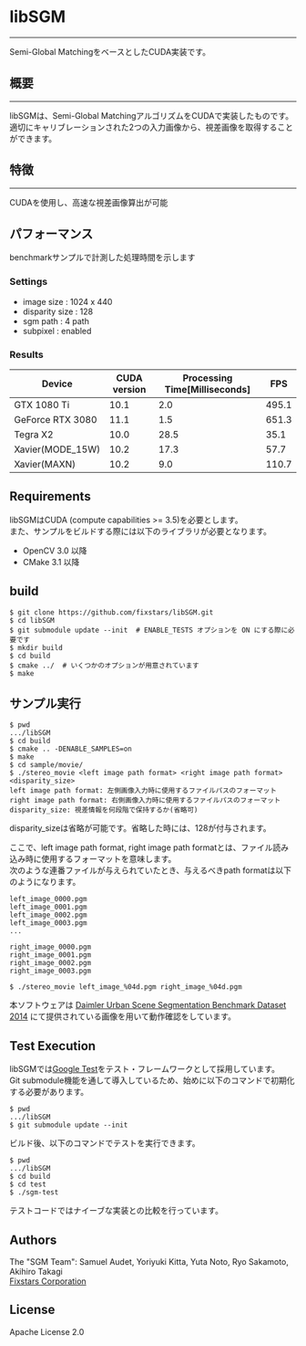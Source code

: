 # libSGM
---
Semi-Global MatchingをベースとしたCUDA実装です。

## 概要
---

libSGMは、Semi-Global MatchingアルゴリズムをCUDAで実装したものです。  
適切にキャリブレーションされた2つの入力画像から、視差画像を取得することができます。

## 特徴
---
CUDAを使用し、高速な視差画像算出が可能

## パフォーマンス
benchmarkサンプルで計測した処理時間を示します
### Settings
- image size : 1024 x 440
- disparity size : 128
- sgm path : 4 path
- subpixel : enabled

### Results
|Device|CUDA version|Processing Time[Milliseconds]|FPS|
|---|---|---|---|
|GTX 1080 Ti|10.1|2.0|495.1|
|GeForce RTX 3080|11.1|1.5|651.3|
|Tegra X2|10.0|28.5|35.1|
|Xavier(MODE_15W)|10.2|17.3|57.7|
|Xavier(MAXN)|10.2|9.0|110.7|

## Requirements
libSGMはCUDA (compute capabilities >= 3.5)を必要とします。  
また、サンプルをビルドする際には以下のライブラリが必要となります。
- OpenCV 3.0 以降
- CMake 3.1 以降

## build
```
$ git clone https://github.com/fixstars/libSGM.git
$ cd libSGM
$ git submodule update --init  # ENABLE_TESTS オプションを ON にする際に必要です
$ mkdir build
$ cd build
$ cmake ../  # いくつかのオプションが用意されています
$ make
```

## サンプル実行
```
$ pwd
.../libSGM
$ cd build
$ cmake .. -DENABLE_SAMPLES=on
$ make
$ cd sample/movie/
$ ./stereo_movie <left image path format> <right image path format> <disparity_size>
left image path format: 左側画像入力時に使用するファイルパスのフォーマット
right image path format: 右側画像入力時に使用するファイルパスのフォーマット
disparity_size: 視差情報を何段階で保持するか(省略可)
```

disparity_sizeは省略が可能です。省略した時には、128が付与されます。

ここで、left image path format, right image path formatとは、ファイル読み込み時に使用するフォーマットを意味します。  
次のような連番ファイルが与えられていたとき、与えるべきpath formatは以下のようになります。
```
left_image_0000.pgm
left_image_0001.pgm
left_image_0002.pgm
left_image_0003.pgm
...

right_image_0000.pgm
right_image_0001.pgm
right_image_0002.pgm
right_image_0003.pgm
```

```
$ ./stereo_movie left_image_%04d.pgm right_image_%04d.pgm
```

本ソフトウェアは [Daimler Urban Scene Segmentation Benchmark Dataset 2014](http://www.6d-vision.com/scene-labeling) にて提供されている画像を用いて動作確認をしています。

## Test Execution
libSGMでは[Google Test](https://github.com/google/googletest)をテスト・フレームワークとして採用しています。  
Git submodule機能を通して導入しているため、始めに以下のコマンドで初期化する必要があります。

```
$ pwd
.../libSGM
$ git submodule update --init
```

ビルド後、以下のコマンドでテストを実行できます。

```
$ pwd
.../libSGM
$ cd build
$ cd test
$ ./sgm-test
```

テストコードではナイーブな実装との比較を行っています。

## Authors
The "SGM Team": Samuel Audet, Yoriyuki Kitta, Yuta Noto, Ryo Sakamoto, Akihiro Takagi  
[Fixstars Corporation](http://www.fixstars.com/)

## License
Apache License 2.0
